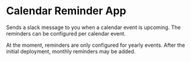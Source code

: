 # Calendar Reminder App

Sends a slack message to you when a calendar event is upcoming. The reminders can be configured per calendar event.

At the moment, reminders are only configured for yearly events. After the initial deployment, monthly reminders may be added.
